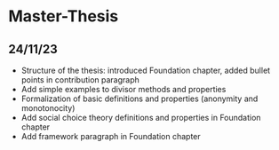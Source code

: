 # Master-Thesis

## 24/11/23
- Structure of the thesis: introduced Foundation chapter, added bullet points in contribution paragraph
- Add simple examples to divisor methods and properties
- Formalization of basic definitions and properties (anonymity and monotonocity)
- Add social choice theory definitions and properties in Foundation chapter
- Add framework paragraph in Foundation chapter 
